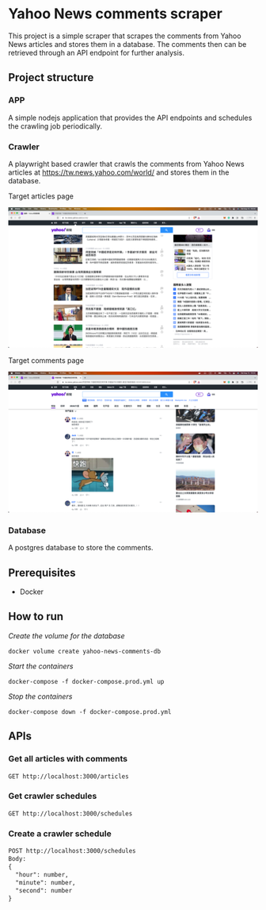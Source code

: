 # Yahoo News comments scraper
This project is a simple scraper that scrapes the comments from Yahoo News articles and stores them in a database. The comments then can be retrieved through an API endpoint for further analysis.

## Project structure

### APP
A simple nodejs application that provides the API endpoints and schedules the crawling job periodically.

### Crawler
A playwright based crawler that crawls the comments from Yahoo News articles at https://tw.news.yahoo.com/world/ and stores them in the database.

Target articles page

<img src="./articles.png" alt="Articles" width="900"/>

Target comments page

<img src="./comments.png" alt="Comments" width="900"/>

### Database
A postgres database to store the comments.

## Prerequisites
* Docker

## How to run

*Create the volume for the database*
```
docker volume create yahoo-news-comments-db  
```

*Start the containers*
```
docker-compose -f docker-compose.prod.yml up
```

*Stop the containers*

```
docker-compose down -f docker-compose.prod.yml
```

## APIs

### Get all articles with comments
```
GET http://localhost:3000/articles
```

### Get crawler schedules
```
GET http://localhost:3000/schedules
```

### Create a crawler schedule
```
POST http://localhost:3000/schedules
Body:
{
  "hour": number,
  "minute": number,
  "second": number
}
```